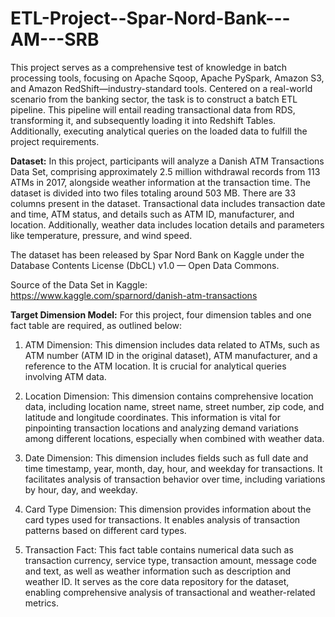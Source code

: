 # ETL-Project--Spar-Nord-Bank---AM---SRB

This project serves as a comprehensive test of knowledge in batch processing tools, focusing on Apache Sqoop, Apache PySpark, Amazon S3, and Amazon RedShift—industry-standard tools. Centered on a real-world scenario from the banking sector, the task is to construct a batch ETL pipeline. This pipeline will entail reading transactional data from RDS, transforming it, and subsequently loading it into Redshift Tables. Additionally, executing analytical queries on the loaded data to fulfill the project requirements.

**Dataset:**
In this project, participants will analyze a Danish ATM Transactions Data Set, comprising approximately 2.5 million withdrawal records from 113 ATMs in 2017, alongside weather information at the transaction time. The dataset is divided into two files totaling around 503 MB. There are 33 columns present in the dataset. Transactional data includes transaction date and time, ATM status, and details such as ATM ID, manufacturer, and location. Additionally, weather data includes location details and parameters like temperature, pressure, and wind speed.

The dataset has been released by Spar Nord Bank on Kaggle under the Database Contents License (DbCL) v1.0 — Open Data Commons.

Source of the Data Set in Kaggle: https://www.kaggle.com/sparnord/danish-atm-transactions

**Target Dimension Model:**
For this project, four dimension tables and one fact table are required, as outlined below:

1. ATM Dimension: This dimension includes data related to ATMs, such as ATM number (ATM ID in the original dataset), ATM manufacturer, and a reference to the ATM location. It is crucial for analytical queries involving ATM data.

2. Location Dimension: This dimension contains comprehensive location data, including location name, street name, street number, zip code, and latitude and longitude coordinates. This information is vital for pinpointing transaction locations and analyzing demand variations among different locations, especially when combined with weather data.

3. Date Dimension: This dimension includes fields such as full date and time timestamp, year, month, day, hour, and weekday for transactions. It facilitates analysis of transaction behavior over time, including variations by hour, day, and weekday.

4. Card Type Dimension: This dimension provides information about the card types used for transactions. It enables analysis of transaction patterns based on different card types.

5. Transaction Fact: This fact table contains numerical data such as transaction currency, service type, transaction amount, message code and text, as well as weather information such as description and weather ID. It serves as the core data repository for the dataset, enabling comprehensive analysis of transactional and weather-related metrics.


